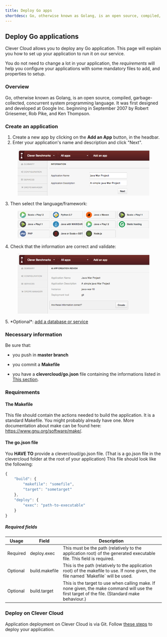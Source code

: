 ```yaml
---
title: Deploy Go apps
shortdesc: Go, otherwise known as Golang, is an open source, compiled, garbage-collected, concurrent system programming language.
---
```


## Deploy Go applications

Clever Cloud allows you to deploy any Go application. This page will
explain you how to set up your application to run it on our service.

You do not need to change a lot in your application, the *requirements* will help you configure your applications with some mandatory files to add, and properties to setup.

### Overview

Go, otherwise known as Golang, is an open source, compiled, garbage-collected, concurrent system programming language. It was first designed and developed at Google Inc. beginning in September 2007 by Robert Griesemer, Rob Pike, and Ken Thompson.

### Create an application

1. Create a new app by clicking on the **Add an App** button, in the headbar. 
2. Enter your application's name and description and click "Next".
<figure class="cc-content-img">
  <img src="/assets/images/appjavawar.png"/>
</figure>
3. Then select the language/framework:  <figure class="cc-content-img"><img src="/assets/images/javawarapp.png"></figure>
4. Check that the information are correct and validate: <figure class="cc-content-img"><img src="/assets/images/appcreationreviewjavawar.png"></figure>
5. *Optional*: <a href="/databases-and-services/add-service/">add a database or service</a>

### Necessary information

Be sure that:

* you push in <b>master branch</b>

* you commit a <strong>Makefile</strong>

* you have a <strong>clevercloud/go.json</strong> file containing the informations listed in <a href="#the-go.json-file">This section</a>.

### Requirements

#### The Makefile

This file should contain the actions needed to build the application. It is a standard Makefile. You might probably already have one.
More documentation about make can be found here: <a href="https://www.gnu.org/software/make/">https://www.gnu.org/software/make/</a>.

#### The go.json file

You **HAVE TO** provide a clevercloud/go.json file. (That is a go.json file in the clevercloud folder at the root of your application)
This file should look like the following:

```javascript
{
	"build": {
		"makefile": "somefile",
		"target": "sometarget"
	},
	"deploy": {
		"exec": "path-to-executable"
	}
}
```

##### Required fields

<table id="godeps" class="table table-bordered table-striped">
	<thead>
		<tr>
			<th>Usage</th>
			<th>Field</th>
			<th>Description</th>
		</tr>
	</thead>
	<tbody>
		<tr>
		<td><span class="label label-important">Required</span></td>
		<td>deploy.exec</td>
		<td>This must be the path (relatively to the application root) of the generated executable file. This field is required.</td>
		</tr>
		<tr>
		<td><span class="label label-inverse">Optional</span></td>
		<td>build.makefile</td>
		<td>This is the path (relatively to the application root) of the makefile to use. If none given, the file named `Makefile` will be used.</td>
		</tr>
		<tr>
		<td><span class="label label-inverse">Optional</span></td>
		<td>build.target</td>
		<td>This is the target to use when calling make. If none given, the make command will use the first target of the file. (Standard make behaviour.)</td>
		</tr>
	</tbody>
</table>



### Deploy on Clever Cloud

Application deployment on Clever Cloud is via Git. Follow [these steps](/clever-cloud-overview/add-application/) to deploy your application.
